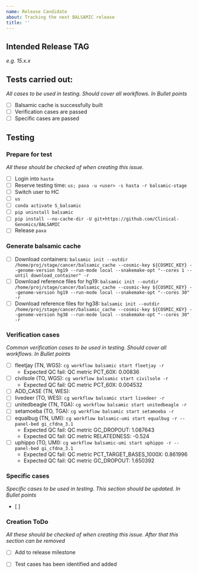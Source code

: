 ```yaml
---
name: Release Candidate
about: Tracking the next BALSAMIC release
title: ''
---
```


## Intended Release TAG 
_e.g. 15.x.x_

## Tests carried out:
_All cases to be used in testing. Should cover all workflows. In Bullet points_
- [ ] Balsamic cache is successfully built
- [ ] Verification cases are passed
- [ ] Specific cases are passed

## Testing

### Prepare for test
_All these should be checked of when creating this issue._
- [ ] Login into `hasta`
- [ ] Reserve testing time: `us; paxa -u <user> -s hasta -r balsamic-stage` 
- [ ] Switch user to HC
- [ ] `us`
- [ ] `conda activate S_balsamic`
- [ ] `pip uninstall balsamic`
- [ ] `pip install --no-cache-dir -U git+https://github.com/Clinical-Genomics/BALSAMIC`
- [ ] Release `paxa`

### Generate balsamic cache
- [ ] Download containers: `balsamic init --outdir /home/proj/stage/cancer/balsamic_cache --cosmic-key ${COSMIC_KEY} --genome-version hg19 --run-mode local --snakemake-opt "--cores 1 --until download_container" -r`
- [ ] Download reference files for hg19: `balsamic init --outdir /home/proj/stage/cancer/balsamic_cache --cosmic-key ${COSMIC_KEY} --genome-version hg19 --run-mode local --snakemake-opt "--cores 30" -r`
- [ ] Download reference files for hg38: `balsamic init --outdir /home/proj/stage/cancer/balsamic_cache --cosmic-key ${COSMIC_KEY} --genome-version hg38 --run-mode local --snakemake-opt "--cores 30" -r`

### Verification cases
_Common verification cases to be used in testing. Should cover all workflows. In Bullet points_
- [ ] fleetjay (TN, WGS): `cg workflow balsamic start fleetjay -r`
  - Expected QC fail: QC metric PCT_60X: 0.00836 
- [ ] civilsole (TO, WGS): `cg workflow balsamic start civilsole -r`
  - Expected QC fail: QC metric PCT_60X: 0.004532
- [ ] ADD_CASE (TN, WES): 
- [ ] livedeer (TO, WES): `cg workflow balsamic start livedeer -r`
- [ ] unitedbeagle (TN, TGA): `cg workflow balsamic start unitedbeagle -r`
- [ ] setamoeba (TO, TGA): `cg workflow balsamic start setamoeba -r`
- [ ] equalbug (TN, UMI): `cg workflow balsamic-umi start equalbug -r --panel-bed gi_cfdna_3.1`
  - Expected QC fail: QC metric GC_DROPOUT: 1.087643 
  - Expected QC fail: QC metric RELATEDNESS: -0.524
- [ ] uphippo (TO, UMI): `cg workflow balsamic-umi start uphippo -r --panel-bed gi_cfdna_3.1`
  - Expected QC fail: QC metric PCT_TARGET_BASES_1000X: 0.861996 
  - Expected QC fail: QC metric GC_DROPOUT: 1.650392 

### Specific cases
_Specific cases to be used in testing. This section should be updated. In Bullet points_
- [ ] 
    
### Creation ToDo
_All these should be checked of when creating this issue. After that this section
can be removed_
- [ ] Add to release milestone
- [ ] Test cases has been identified and added

